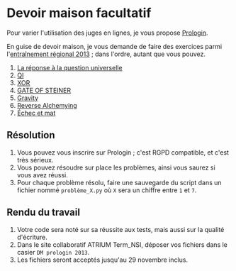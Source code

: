 # Devoir maison facultatif

Pour varier l'utilisation des juges en lignes, je vous propose [Prologin](https://prologin.org/).

En guise de devoir maison, je vous demande de faire des exercices parmi l'[entraînement régional 2013](https://prologin.org/train/2013/semifinal) ; dans l'ordre, autant que vous pouvez.

1. [La réponse à la question universelle](Prologin2013/prob-1.html)
2. [QI](Prologin2013/prob-2.html)
3. [XOR](Prologin2013/prob-3.html)
4. [GATE OF STEINER](Prologin2013/prob-4.html)
5. [Gravity](Prologin2013/prob-5.html)
6. [Reverse Alchemying](Prologin2013/prob-6.html)
7. [Échec et mat](Prologin2013/prob-7.html)

## Résolution

1. Vous pouvez vous inscrire sur Prologin ; c'est RGPD compatible, et c'est très sérieux.
2. Vous pouvez résoudre sur place les problèmes, ainsi vous saurez si vous avez réussi.
3. Pour chaque problème résolu, faire une sauvegarde du script dans un fichier nommé `problème_X.py` où `X` sera un chiffre entre `1` et `7`.

## Rendu du travail

1. Votre code sera noté sur sa réussite aux tests, mais aussi sur la qualité d'écriture.
2. Dans le site collaboratif ATRIUM Term_NSI, déposer vos fichiers dans le casier `DM prologin 2013`.
3. Les fichiers seront acceptés jusqu'au 29 novembre inclus.